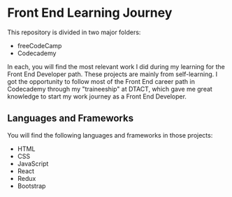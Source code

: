 # Front End Learning Journey
This repository is divided in two major folders:
* freeCodeCamp
* Codecademy

In each, you will find the most relevant work I did during my learning for the Front End Developer path. These projects are mainly from self-learning. I got the opportunity to follow most of the Front End career path in Codecademy through my "traineeship" at DTACT, which gave me great knowledge to start my work journey as a Front End Developer.

## Languages and Frameworks
You will find the following languages and frameworks in those projects:
* HTML
* CSS
* JavaScript
* React
* Redux
* Bootstrap
